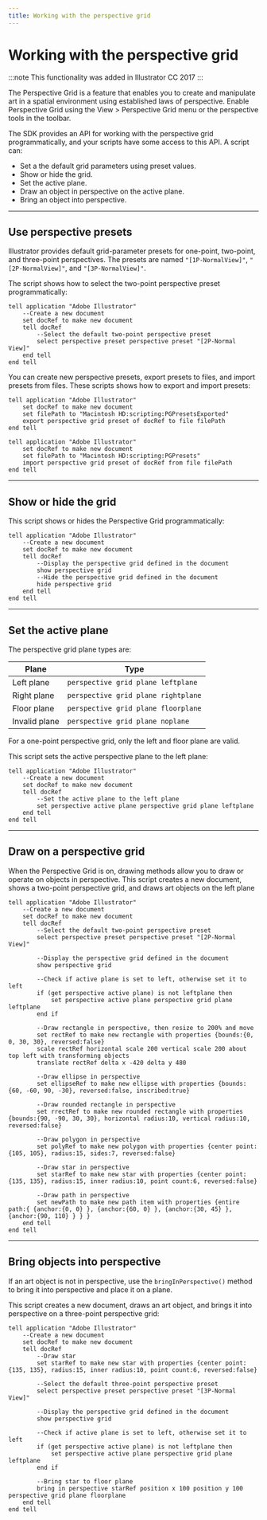 ```yaml
---
title: Working with the perspective grid
---
```

# Working with the perspective grid

:::note
This functionality was added in Illustrator CC 2017
:::


The Perspective Grid is a feature that enables you to create and manipulate art in a spatial environment using established laws of perspective. Enable Perspective Grid using the View > Perspective Grid menu or the perspective tools in the toolbar.

The SDK provides an API for working with the perspective grid programmatically, and your scripts have some access to this API. A script can:

- Set a the default grid parameters using preset values.
- Show or hide the grid.
- Set the active plane.
- Draw an object in perspective on the active plane.
- Bring an object into perspective.

---

## Use perspective presets

Illustrator provides default grid-parameter presets for one-point, two-point, and three-point perspectives. The presets are named `"[1P-NormalView]"`, `"[2P-NormalView]"`, and `"[3P-NormalView]"`.

The script shows how to select the two-point perspective preset programmatically:

```applescript
tell application "Adobe Illustrator"
    --Create a new document
    set docRef to make new document
    tell docRef
        --Select the default two-point perspective preset
        select perspective preset perspective preset "[2P-Normal View]"
    end tell
end tell
```

You can create new perspective presets, export presets to files, and import presets from files. These scripts shows how to export and import presets:

```applescript
tell application "Adobe Illustrator"
    set docRef to make new document
    set filePath to "Macintosh HD:scripting:PGPresetsExported"
    export perspective grid preset of docRef to file filePath
end tell

tell application "Adobe Illustrator"
    set docRef to make new document
    set filePath to "Macintosh HD:scripting:PGPresets"
    import perspective grid preset of docRef from file filePath
end tell
```

---

## Show or hide the grid

This script shows or hides the Perspective Grid programmatically:

```applescript
tell application "Adobe Illustrator"
    --Create a new document
    set docRef to make new document
    tell docRef
        --Display the perspective grid defined in the document
        show perspective grid
        --Hide the perspective grid defined in the document
        hide perspective grid
    end tell
end tell
```

---

## Set the active plane

The perspective grid plane types are:

|     Plane     |                Type                 |
| ------------- | ----------------------------------- |
| Left plane    | `perspective grid plane leftplane`  |
| Right plane   | `perspective grid plane rightplane` |
| Floor plane   | `perspective grid plane floorplane` |
| Invalid plane | `perspective grid plane noplane`    |

For a one-point perspective grid, only the left and floor plane are valid.

This script sets the active perspective plane to the left plane:

```applescript
tell application "Adobe Illustrator"
    --Create a new document
    set docRef to make new document
    tell docRef
        --Set the active plane to the left plane
        set perspective active plane perspective grid plane leftplane
    end tell
end tell
```

---

## Draw on a perspective grid

When the Perspective Grid is on, drawing methods allow you to draw or operate on objects in perspective. This script creates a new document, shows a two-point perspective grid, and draws art objects on the left
plane

```applescript
tell application "Adobe Illustrator"
    --Create a new document
    set docRef to make new document
    tell docRef
        --Select the default two-point perspective preset
        select perspective preset perspective preset "[2P-Normal View]"

        --Display the perspective grid defined in the document
        show perspective grid

        --Check if active plane is set to left, otherwise set it to left
        if (get perspective active plane) is not leftplane then
            set perspective active plane perspective grid plane leftplane
        end if

        --Draw rectangle in perspective, then resize to 200% and move
        set rectRef to make new rectangle with properties {bounds:{0, 0, 30, 30}, reversed:false}
        scale rectRef horizontal scale 200 vertical scale 200 about top left with transforming objects
        translate rectRef delta x -420 delta y 480

        --Draw ellipse in perspective
        set ellipseRef to make new ellipse with properties {bounds:{60, -60, 90, -30}, reversed:false, inscribed:true}

        --Draw rounded rectangle in perspective
        set rrectRef to make new rounded rectangle with properties {bounds:{90, -90, 30, 30}, horizontal radius:10, vertical radius:10, reversed:false}

        --Draw polygon in perspective
        set polyRef to make new polygon with properties {center point:{105, 105}, radius:15, sides:7, reversed:false}

        --Draw star in perspective
        set starRef to make new star with properties {center point:{135, 135}, radius:15, inner radius:10, point count:6, reversed:false}

        --Draw path in perspective
        set newPath to make new path item with properties {entire path:{ {anchor:{0, 0} }, {anchor:{60, 0} }, {anchor:{30, 45} }, {anchor:{90, 110} } } }
    end tell
end tell
```

---

## Bring objects into perspective

If an art object is not in perspective, use the `bringInPerspective()` method to bring it into perspective and place it on a plane.

This script creates a new document, draws an art object, and brings it into perspective on a three-point perspective grid:

```applescript
tell application "Adobe Illustrator"
    --Create a new document
    set docRef to make new document
    tell docRef
        --Draw star
        set starRef to make new star with properties {center point:{135, 135}, radius:15, inner radius:10, point count:6, reversed:false}

        --Select the default three-point perspective preset
        select perspective preset perspective preset "[3P-Normal View]"

        --Display the perspective grid defined in the document
        show perspective grid

        --Check if active plane is set to left, otherwise set it to left
        if (get perspective active plane) is not leftplane then
            set perspective active plane perspective grid plane leftplane
        end if

        --Bring star to floor plane
        bring in perspective starRef position x 100 position y 100 perspective grid plane floorplane
    end tell
end tell
```
